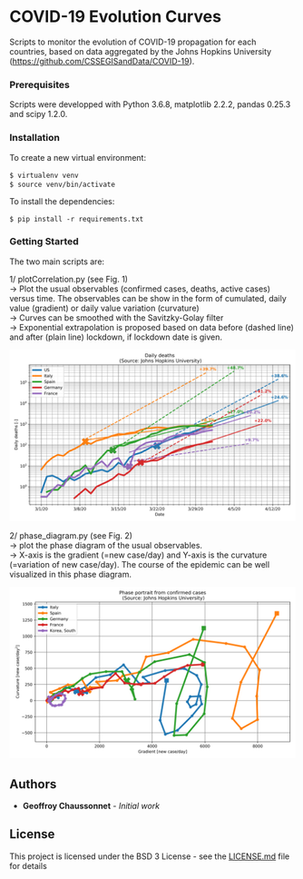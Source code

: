
# COVID-19 Evolution Curves

Scripts to monitor the evolution of COVID-19 propagation for each countries, based on data aggregated by the Johns Hopkins University (https://github.com/CSSEGISandData/COVID-19).

### Prerequisites
Scripts were developped with Python 3.6.8, matplotlib 2.2.2, pandas 0.25.3 and scipy 1.2.0.

### Installation
To create a new virtual environment:

    $ virtualenv venv
    $ source venv/bin/activate
    
To install the dependencies:

    $ pip install -r requirements.txt 

### Getting Started
The two main scripts are:

1/ plotCorrelation.py (see Fig. 1)  
-> Plot the usual observables (confirmed cases, deaths, active cases) versus time. The observables can be show in the form of cumulated, daily value (gradient) or daily value variation (curvature)  
-> Curves can be smoothed with the Savitzky-Golay filter  
-> Exponential extrapolation is proposed based on data before (dashed line) and after (plain line) lockdown, if lockdown date is given.


![Fig. 1: Example of curve produced by plotCorrelation.py](20200402_evolCovid19_Daily_deaths_for_countries.png)

2/ phase_diagram.py (see Fig. 2)  
-> plot the phase diagram of the usual observables.  
-> X-axis is the gradient (=new case/day) and Y-axis is the curvature (=variation of new case/day). The course of the epidemic can be well visualized in this phase diagram.

![Fig. 2: Example of curve produced by phase_diagram.py](20200402_phase_diagram_Covid19_Phase_portrait_from_confirmed_cases_for_countries.png)

## Authors

* **Geoffroy Chaussonnet** - *Initial work* 

## License

This project is licensed under the BSD 3 License - see the [LICENSE.md](LICENSE.md) file for details

